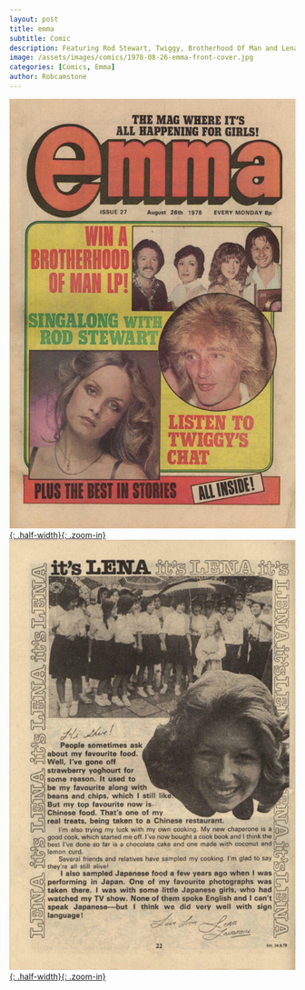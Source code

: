 ```yaml
---
layout: post
title: emma
subtitle: Comic
description: Featuring Rod Stewart, Twiggy, Brotherhood Of Man and Lena Zavaroni. Lena tells us of her experiences of Chinese and Japanese food.
image: /assets/images/comics/1978-08-26-emma-front-cover.jpg
categories: [Comics, Emma]
author: Robcamstone
---
```


[![](/assets/images/comics/1978-08-26-emma-front-cover.jpg){: .half-width}{: .zoom-in}](/assets/images/comics/1978-08-26-emma-front-cover.jpg)
[![](/assets/images/comics/1978-08-26-emma-page-22.jpg){: .half-width}{: .zoom-in}](/assets/images/comics/1978-08-26-emma-page-22.jpg)


